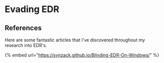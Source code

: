 # Evading EDR



## References

Here are some fantastic articles that I've discovered throughout my research into EDR's.

{% embed url="https://synzack.github.io/Blinding-EDR-On-Windows/" %}
